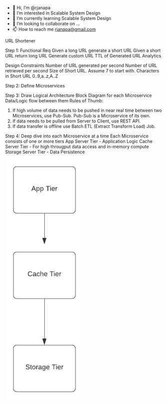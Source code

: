 - 👋 Hi, I’m @rjanapa
- 👀 I’m interested in Scalable System Design
- 🌱 I’m currently learning Scalable System Design
- 💞️ I’m looking to collaborate on ...
- 📫 How to reach me rjanapa@gmail.com

<!---
rjanapa/rjanapa is a ✨ special ✨ repository because its `README.md` (this file) appears on your GitHub profile.
You can click the Preview link to take a look at your changes.
--->

URL Shortener

Step 1: 
Functional Req
Given a long URL generate a short URL
Given a short URL return long URL
Generate custom URL
TTL of Generated URL
Analytics

Design Constraints
Number of URL generated per second
Number of URL retrieved per second
Size of Short URL. Assume 7 to start with.
Characters in Short URL 0..9,a..z,A..Z

Step 2: Define Microservices

Step 3: Draw Logical Architecture
Block Diagram for each Microservice
Data/Logic flow between them
Rules of Thumb: 
1. If high volume of data needs to be pushed in near real time between two Microservices, use Pub-Sub. Pub-Sub is a Microservice of its own.
2. If data needs to be pulled from Server to Client, use REST API.
3. If data transfer is offline use Batch ETL (Extract Transform Load) Job.

Step 4: Deep dive into each Microservice at a time
Each Microservice consists of one or more tiers
App Server Tier - Application Logic
Cache Server Tier - For high througput data access and in-memory compute
Storage Server Tier - Data Persistence

<img src="https://github.com/rjanapa/rjanapa/blob/main/3-TierArchDiagram.png" width="250">
